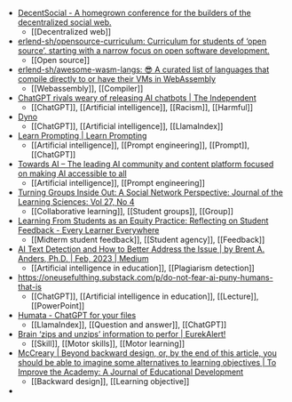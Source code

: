 - [DecentSocial - A homegrown conference for the builders of the decentralized social web.](https://decentsocial.net/)
	- [[Decentralized web]]
- [erlend-sh/opensource-curriculum: Curriculum for students of ‘open source’, starting with a narrow focus on open software development.](https://github.com/erlend-sh/opensource-curriculum)
	- [[Open source]]
- [erlend-sh/awesome-wasm-langs: 😎 A curated list of languages that compile directly to or have their VMs in WebAssembly](https://github.com/erlend-sh/awesome-wasm-langs)
	- [[Webassembly]], [[Compiler]]
- [ChatGPT rivals weary of releasing AI chatbots | The Independent](https://www.independent.co.uk/tech/chatgpt-ai-chatbot-microsoft-altman-b2274639.html)
	- [[ChatGPT]], [[Artificial intelligence]], [[Racism]], [[Harmful]]
- [Dyno](https://embed.trydyno.com/)
	- [[ChatGPT]], [[Artificial intelligence]], [[LlamaIndex]]
- [Learn Prompting | Learn Prompting](https://learnprompting.org/)
	- [[Artificial intelligence]], [[Prompt engineering]], [[Prompt]], [[ChatGPT]]
- [Towards AI – The leading AI community and content platform focused on making AI accessible to all](https://towardsai.net/)
	- [[Artificial intelligence]], [[Prompt engineering]]
- [Turning Groups Inside Out: A Social Network Perspective: Journal of the Learning Sciences: Vol 27, No 4](https://www.tandfonline.com/doi/abs/10.1080/10508406.2017.1398652?journalCode=hlns20)
	- [[Collaborative learning]], [[Student groups]], [[Group]]
- [Learning From Students as an Equity Practice: Reflecting on Student Feedback - Every Learner Everywhere](https://www.everylearnereverywhere.org/blog/learning-from-students-as-an-equity-practice-reflecting-on-student-feedback/)
	- [[Midterm student feedback]], [[Student agency]], [[Feedback]]
- [AI Text Detection and How to Better Address the Issue | by Brent A. Anders, Ph.D. | Feb, 2023 | Medium](https://brentaanders.medium.com/ai-text-detection-and-how-to-better-address-the-issue-7f3f3e55fba4)
	- [[Artificial intelligence in education]], [[Plagiarism detection]]
- https://oneusefulthing.substack.com/p/do-not-fear-ai-puny-humans-that-is
	- [[ChatGPT]], [[Artificial intelligence in education]], [[Lecture]], [[PowerPoint]]
- [Humata - ChatGPT for your files](https://www.humata.ai/)
	- [[LlamaIndex]], [[Question and answer]], [[ChatGPT]]
- [Brain ‘zips and unzips’ information to perfor | EurekAlert!](https://www.eurekalert.org/news-releases/978519)
	- [[Skill]], [[Motor skills]], [[Motor learning]]
- [McCreary | Beyond backward design, or, by the end of this article, you should be able to imagine some alternatives to learning objectives | To Improve the Academy: A Journal of Educational Development](https://journals.publishing.umich.edu/tia/article/id/454/)
	- [[Backward design]], [[Learning objective]]
-